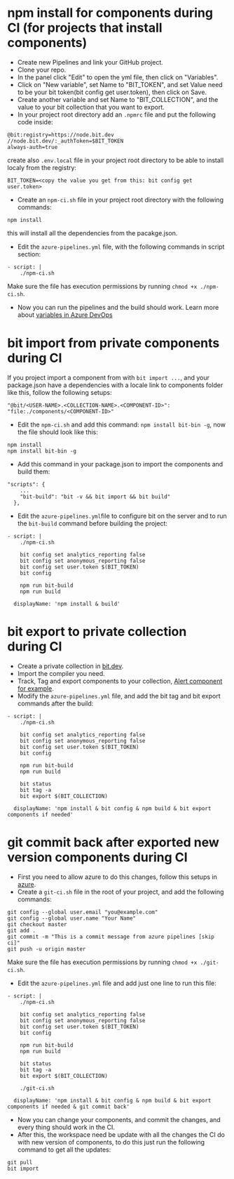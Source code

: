 # npm install for components during CI (for projects that install components)
- Create new Pipelines and link your GitHub project.
- Clone your repo.
- In the panel click "Edit" to open the yml file, then click on "Variables".
- Click on "New variable", set Name to "BIT_TOKEN", and set Value need to be your bit token(bit config get user.token), then click on Save.
- Create another variable and set Name to "BIT_COLLECTION", and the value to your bit collection that you want to export.
- In your project root directory add an `.npmrc` file and put the following code inside:
```
@bit:registry=https://node.bit.dev
//node.bit.dev/:_authToken=$BIT_TOKEN
always-auth=true
```
create also `.env.local` file in your project root directory to be able to install localy from the registry:
```
BIT_TOKEN=<copy the value you get from this: bit config get user.token>
```
- Create an `npm-ci.sh` file in your project root directory with the following commands:
```
npm install
```
this will install all the dependencies from the pacakge.json.
- Edit the `azure-pipelines.yml` file, with the following commands in script section:
```
- script: |
    ./npm-ci.sh
```
Make sure the file has execution permissions by running `chmod +x ./npm-ci.sh`.
- Now you can run the pipelines and the build should work.
Learn more about [variables in Azure DevOps](https://docs.microsoft.com/en-us/azure/devops/pipelines/process/variables?view=azure-devops&tabs=yaml%2Cbatch)

# bit import from private components during CI 
If you project import a component from with `bit import ...`, and your package.json have a dependencies with a locale link to components folder like this, follow the following setups:
```
"@bit/<USER-NAME>.<COLLECTION-NAME>.<COMPONENT-ID>": "file:./components/<COMPONENT-ID>"
```
- Edit the `npm-ci.sh` and add this command: `npm install bit-bin -g`, now the file should look like this:
```
npm install
npm install bit-bin -g
```
- Add this command in your package.json to import the components and build them:  
```
"scripts": {
    ...
    "bit-build": "bit -v && bit import && bit build"
  },
```
- Edit the `azure-pipelines.yml`file to configure bit on the server and to run the `bit-build` command before building the project:
```
- script: |
    ./npm-ci.sh
    
    bit config set analytics_reporting false
    bit config set anonymous_reporting false
    bit config set user.token $(BIT_TOKEN)
    bit config 
 
    npm run bit-build
    npm run build

  displayName: 'npm install & build'
```

# bit export to private collection during CI
- Create a private collection in [bit.dev](bit.dev).
- Import the compiler you need.
- Track, Tag and export components to your collection, [Alert component for example](src/components/Alert.js).
- Modify the `azure-pipelines.yml` file, and add the bit tag and bit export commands after the build:
```
- script: |
    ./npm-ci.sh
    
    bit config set analytics_reporting false
    bit config set anonymous_reporting false
    bit config set user.token $(BIT_TOKEN)
    bit config 
 
    npm run bit-build
    npm run build
    
    bit status
    bit tag -a
    bit export $(BIT_COLLECTION)

  displayName: 'npm install & bit config & npm build & bit export components if needed'
```

# git commit back after exported new version components during CI
- First you need to allow azure to do this changes, follow this setups in [azure](https://docs.microsoft.com/en-us/azure/devops/pipelines/scripts/git-commands?view=azure-devops&tabs=yaml).
- Create a `git-ci.sh` file in the root of your project, and add the following commands:
```
git config --global user.email "you@example.com"
git config --global user.name "Your Name"
git checkout master
git add .
git commit -m "This is a commit message from azure pipelines [skip ci]"
git push -u origin master
```
Make sure the file has execution permissions by running `chmod +x ./git-ci.sh`. 
- Edit the `azure-pipelines.yml` file and add just one line to run this file:
```
- script: |
    ./npm-ci.sh
    
    bit config set analytics_reporting false
    bit config set anonymous_reporting false
    bit config set user.token $(BIT_TOKEN)
    bit config 
 
    npm run bit-build
    npm run build
    
    bit status
    bit tag -a
    bit export $(BIT_COLLECTION)

    ./git-ci.sh

  displayName: 'npm install & bit config & npm build & bit export components if needed & git commit back'
```
- Now you can change your components, and commit the changes, and every thing should work in the CI.
- After this, the workspace need be update with all the changes the CI do with new version of components, to do this just run the following command to get all the updates:
```
git pull
bit import
```
